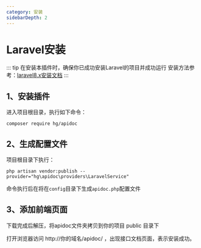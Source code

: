 ```yaml
---
category: 安装
sidebarDepth: 2
---
```


<script setup lang="ts">
import DownloadFe from "@DownloadFe";
</script>

# Laravel安装

::: tip 在安装本插件时，确保你已成功安装Laravel的项目并成功运行
安装方法参考：[laravel8.x安装文档](https://laravel.com/docs/8.x/installation)
:::



## 1、安装插件
进入项目根目录，执行如下命令：
```
composer require hg/apidoc
```

## 2、生成配置文件
项目根目录下执行：
```
php artisan vendor:publish --provider="hg\apidoc\providers\LaravelService"
```
命令执行后在将在`config`目录下生成`apidoc.php`配置文件

## 3、添加前端页面

<ClientOnly>
<DownloadFe ></DownloadFe>
</ClientOnly>


下载完成后解压，将apidoc文件夹拷贝到你的项目 public 目录下

打开浏览器访问   http://你的域名/apidoc/ ，出现接口文档页面，表示安装成功。

